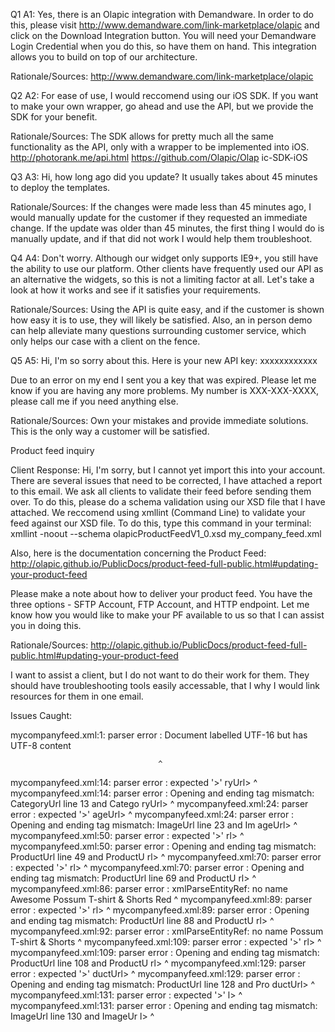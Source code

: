 Q1
A1: Yes, there is an Olapic integration with Demandware. In order to do this, please visit http://www.demandware.com/link-marketplace/olapic and click on the Download Integration button. You will need your Demandware Login Credential when you do this, so have them on hand. This integration allows you to build on top of our architecture.

Rationale/Sources: http://www.demandware.com/link-marketplace/olapic

Q2
A2: For ease of use, I would reccomend using our iOS SDK. If you want to make your own wrapper, go ahead and use the API, but we provide the SDK for your benefit.

Rationale/Sources: The SDK allows for pretty much all the same functionality as the API, only with a wrapper to be implemented into iOS.
http://photorank.me/api.html
https://github.com/Olapic/Olap ic-SDK-iOS

Q3
A3: Hi, how long ago did you update? It usually takes about 45 minutes to deploy the templates.

Rationale/Sources: If the changes were made less than 45 minutes ago, I would manually update for the customer if they requested an immediate change. If the update was older than 45 minutes, the first thing I would do is manually update, and if that did not work I would help them troubleshoot.

Q4
A4: Don't worry. Although our widget only supports IE9+, you still have the ability to use our platform. Other clients have frequently used our API as an alternative the widgets, so this is not a limiting factor at all. Let's take a look at how it works and see if it satisfies your requirements.

Rationale/Sources: Using the API is quite easy, and if the customer is shown how easy it is to use, they will likely be satisfied. Also, an in person demo can help alleviate many questions surrounding customer service, which only helps our case with a client on the fence.

Q5
A5: Hi, I'm so sorry about this. Here is your new API key: xxxxxxxxxxxx

Due to an error on my end I sent you a key that was expired. Please let me know if you are having any more problems. My number is XXX-XXX-XXXX, please call me if you need anything else.

Rationale/Sources: Own your mistakes and provide immediate solutions. This is the only way a customer will be satisfied.

Product feed inquiry

Client Response:
  Hi, I'm sorry, but I cannot yet import this into your account. There are several issues that need to be corrected, I have attached a report to this email. We ask all clients to validate their feed before sending them over. To do this, please do a schema validation using our XSD file that I have attached. We reccomend using xmllint (Command Line) to validate your feed against our XSD file. To do this, type this command in your terminal:
    xmllint -noout --schema olapicProductFeedV1_0.xsd my_company_feed.xml

  Also, here is the documentation concerning the Product Feed:
    http://olapic.github.io/PublicDocs/product-feed-full-public.html#updating-your-product-feed

  Please make a note about how to deliver your product feed. You have the three options - SFTP Account, FTP Account, and HTTP endpoint. Let me know how you would like to make your PF available to us so that I can assist you in doing this.


Rationale/Sources: http://olapic.github.io/PublicDocs/product-feed-full-public.html#updating-your-product-feed

I want to assist a client, but I do not want to do their work for them. They should have troubleshooting tools easily accessable, that I why I would link resources for them in one email.

Issues Caught:

mycompanyfeed.xml:1: parser error : Document labelled UTF-16 but has UTF-8 content
<?xml version="1.0" encoding="UTF-16"?>
                                     ^
mycompanyfeed.xml:14: parser error : expected '>'
ryUrl>
^
mycompanyfeed.xml:14: parser error : Opening and ending tag mismatch: CategoryUrl line 13 and Catego
ryUrl>
^
mycompanyfeed.xml:24: parser error : expected '>'
ageUrl>
^
mycompanyfeed.xml:24: parser error : Opening and ending tag mismatch: ImageUrl line 23 and Im
ageUrl>
^
mycompanyfeed.xml:50: parser error : expected '>'
rl>
^
mycompanyfeed.xml:50: parser error : Opening and ending tag mismatch: ProductUrl line 49 and ProductU
rl>
^
mycompanyfeed.xml:70: parser error : expected '>'
rl>
^
mycompanyfeed.xml:70: parser error : Opening and ending tag mismatch: ProductUrl line 69 and ProductU
rl>
^
mycompanyfeed.xml:86: parser error : xmlParseEntityRef: no name
            <Name>Awesome Possum T-shirt & Shorts Red</Name>
                                          ^
mycompanyfeed.xml:89: parser error : expected '>'
rl>
^
mycompanyfeed.xml:89: parser error : Opening and ending tag mismatch: ProductUrl line 88 and ProductU
rl>
^
mycompanyfeed.xml:92: parser error : xmlParseEntityRef: no name
Possum T-shirt & Shorts</Description>
                ^
mycompanyfeed.xml:109: parser error : expected '>'
rl>
^
mycompanyfeed.xml:109: parser error : Opening and ending tag mismatch: ProductUrl line 108 and ProductU
rl>
^
mycompanyfeed.xml:129: parser error : expected '>'
ductUrl>
^
mycompanyfeed.xml:129: parser error : Opening and ending tag mismatch: ProductUrl line 128 and Pro
ductUrl>
^
mycompanyfeed.xml:131: parser error : expected '>'
l>
^
mycompanyfeed.xml:131: parser error : Opening and ending tag mismatch: ImageUrl line 130 and ImageUr
l>
^


